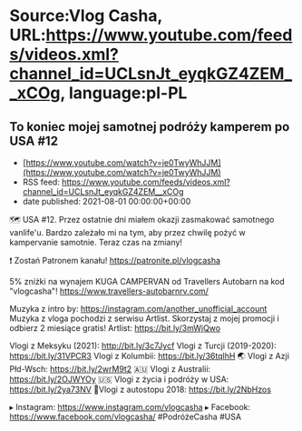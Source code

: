 # Source:Vlog Casha, URL:https://www.youtube.com/feeds/videos.xml?channel_id=UCLsnJt_eyqkGZ4ZEM__xCOg, language:pl-PL

## To koniec mojej samotnej podróży kamperem po USA #12
 - [https://www.youtube.com/watch?v=je0TwyWhJJM](https://www.youtube.com/watch?v=je0TwyWhJJM)
 - RSS feed: https://www.youtube.com/feeds/videos.xml?channel_id=UCLsnJt_eyqkGZ4ZEM__xCOg
 - date published: 2021-08-01 00:00:00+00:00

🗺️ USA #12. Przez ostatnie dni miałem okazji zasmakować samotnego vanlife'u. Bardzo zależało mi na tym, aby przez chwilę pożyć w kampervanie samotnie. Teraz czas na zmiany!

❗ Zostań Patronem kanału!
https://patronite.pl/vlogcasha

5% zniżki na wynajem KUGA CAMPERVAN od Travellers Autobarn na kod "vlogcasha"!
https://www.travellers-autobarnrv.com/

Muzyka z intro by: https://instagram.com/another_unofficial_account
Muzyka z vloga pochodzi z serwisu Artlist. Skorzystaj z mojej promocji i odbierz 2 miesiące gratis!
Artlist: https://bit.ly/3mWjQwo

Vlogi z Meksyku (2021): http://bit.ly/3c7Jycf
Vlogi z Turcji (2019-2020): https://bit.ly/31VPCR3
Vlogi z Kolumbii: https://bit.ly/36tqlhH
🌏 Vlogi z Azji Płd-Wsch: https://bit.ly/2wrM9t2
🇦🇺 Vlogi z Australii: https://bit.ly/2OJWYOy
🇺🇸 Vlogi z życia i podróży w USA: https://bit.ly/2ya73NV
🚙Vlogi z autostopu 2018: https://bit.ly/2NbHzos

▸ Instagram: https://www.instagram.com/vlogcasha
▸ Facebook: https://www.facebook.com/vlogcasha/
#PodróżeCasha #USA

